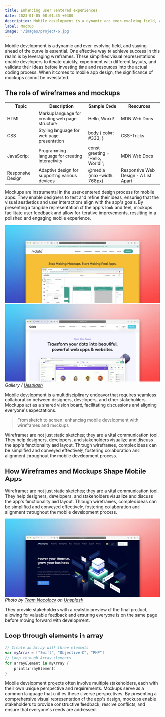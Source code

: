 ```yaml
---
title: Enhancing user centered experiences
date: 2023-01-05 08:01:35 +0300
description: Mobile development is a dynamic and ever-evolving field, and staying ahead of the curve is essential. These simplified visual representations enable developers to iterate quickly, experiment with different layouts, and validate their ideas before investing time and resources into the actual coding process.
label: Mockup
image: '/images/project-6.jpg'
---
```

Mobile development is a dynamic and ever-evolving field, and staying ahead of the curve is essential. One effective way to achieve success in this realm is by leveraging wireframes. These simplified visual representations enable developers to iterate quickly, experiment with different layouts, and validate their ideas before investing time and resources into the actual coding process. When it comes to mobile app design, the significance of mockups cannot be overstated.

## The role of wireframes and mockups

<div class="table-container">
  <table>
    <tr><th>Topic</th><th>Description</th><th>Sample Code</th><th>Resources</th></tr>
    <tr><td>HTML</td><td>Markup language for creating web page structure</td><td>Hello, World!</td><td>MDN Web Docs</td></tr>
    <tr><td>CSS</td><td>Styling language for web page presentation</td><td>body { color: #333; }</td><td>CSS-Tricks</td></tr>
    <tr><td>JavaScript</td><td>Programming language for creating interactivity</td><td>const greeting = 'Hello, World!';</td><td>MDN Web Docs</td></tr>
    <tr><td>Responsive Design</td><td>Adaptive design for supporting various devices</td><td>@media (max-width: 768px)</td><td>Responsive Web Design - A List Apart</td></tr>
  </table>
</div>

Mockups are instrumental in the user-centered design process for mobile apps. They enable designers to test and refine their ideas, ensuring that the visual aesthetics and user interactions align with the app's goals. By presenting a tangible representation of the app's look and feel, mockups facilitate user feedback and allow for iterative improvements, resulting in a polished and engaging mobile experience.

<div class="page__gallery__wrapper">
  <div class="page__gallery__images">
    <img src="/images/project-example-1.jpg" loading="lazy" alt="Project">
    <img src="/images/project-example-2.jpg" loading="lazy" alt="Project">
  </div>
  <em>Gallery / <a href="https://unsplash.com/" target="_blank">Unsplash</a></em>
</div>

Mobile development is a multidisciplinary endeavor that requires seamless collaboration between designers, developers, and other stakeholders. Mockups act as a shared vision board, facilitating discussions and aligning everyone's expectations.

> From sketch to screen: enhancing mobile development with wireframes and mockups

Wireframes are not just static sketches; they are a vital communication tool. They help designers, developers, and stakeholders visualize and discuss the app's functionality and layout. Through wireframes, complex ideas can be simplified and conveyed effectively, fostering collaboration and alignment throughout the mobile development process.

## How Wireframes and Mockups Shape Mobile Apps

Wireframes are not just static sketches; they are a vital communication tool. They help designers, developers, and stakeholders visualize and discuss the app's functionality and layout. Through wireframes, complex ideas can be simplified and conveyed effectively, fostering collaboration and alignment throughout the mobile development process.

![Wireframe](/images/project-example-3.jpg)
*Photo by [Team Nocoloco](https://unsplash.com/photos/a-computer-screen-with-a-web-page-on-it-w9jKH8ZnF7A) on [Unsplash](https://unsplash.com/)*

They provide stakeholders with a realistic preview of the final product, allowing for valuable feedback and ensuring everyone is on the same page before moving forward with development.

## Loop through elements in array

```swift
// Create an Array with three elements
var myArray = ["Swift", "Objective-C", "PHP"]
// Loop through Array elements
for arrayElement in myArray {
    print(arrayElement)
}
```

Mobile development projects often involve multiple stakeholders, each with their own unique perspective and requirements. Mockups serve as a common language that unifies these diverse perspectives. By presenting a comprehensive visual representation of the app's design, mockups enable stakeholders to provide constructive feedback, resolve conflicts, and ensure that everyone's needs are addressed.